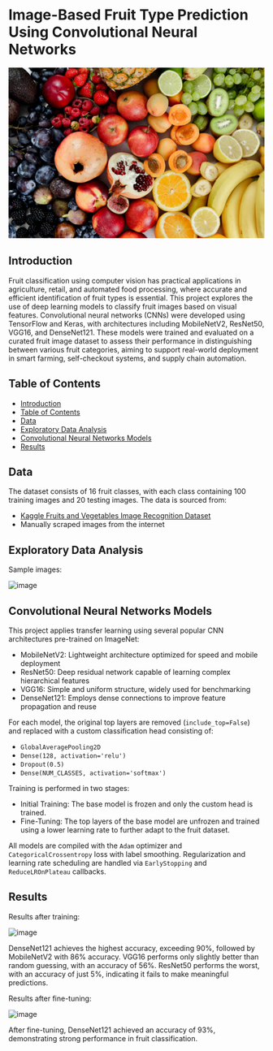 # Image-Based Fruit Type Prediction Using Convolutional Neural Networks

![image](https://github.com/alicelinh/fruit-classification/blob/main/fruit%20image.jpg?raw=true)

## Introduction
Fruit classification using computer vision has practical applications in agriculture, retail, and automated food processing, where accurate and efficient identification of fruit types is essential. This project explores the use of deep learning models to classify fruit images based on visual features. Convolutional neural networks (CNNs) were developed using TensorFlow and Keras, with architectures including MobileNetV2, ResNet50, VGG16, and DenseNet121. These models were trained and evaluated on a curated fruit image dataset to assess their performance in distinguishing between various fruit categories, aiming to support real-world deployment in smart farming, self-checkout systems, and supply chain automation.


## Table of Contents
- [Introduction](#introduction)
- [Table of Contents](#table-of-contents)
- [Data](#data)
- [Exploratory Data Analysis](#exploratory-data-analysis)
- [Convolutional Neural Networks Models](#convolutional-neural-networks-models)
- [Results](#results)


## Data
The dataset consists of 16 fruit classes, with each class containing 100 training images and 20 testing images. The data is sourced from:
- [Kaggle Fruits and Vegetables Image Recognition Dataset](https://www.kaggle.com/datasets/kritikseth/fruit-and-vegetable-image-recognition)
- Manually scraped images from the internet


## Exploratory Data Analysis
Sample images:

![image](https://media.githubusercontent.com/media/alicelinh/fruit-classification/main/sample%20fruits.png)


## Convolutional Neural Networks Models
This project applies transfer learning using several popular CNN architectures pre-trained on ImageNet:
- MobileNetV2: Lightweight architecture optimized for speed and mobile deployment
- ResNet50: Deep residual network capable of learning complex hierarchical features
- VGG16: Simple and uniform structure, widely used for benchmarking
- DenseNet121: Employs dense connections to improve feature propagation and reuse

For each model, the original top layers are removed (`include_top=False`) and replaced with a custom classification head consisting of:
- `GlobalAveragePooling2D`
- `Dense(128, activation='relu')`
- `Dropout(0.5)`
- `Dense(NUM_CLASSES, activation='softmax')`

Training is performed in two stages:
- Initial Training: The base model is frozen and only the custom head is trained.
- Fine-Tuning: The top layers of the base model are unfrozen and trained using a lower learning rate to further adapt to the fruit dataset.

All models are compiled with the `Adam` optimizer and `CategoricalCrossentropy` loss with label smoothing. Regularization and learning rate scheduling are handled via `EarlyStopping` and `ReduceLROnPlateau` callbacks.


## Results
Results after training:

![image](https://media.githubusercontent.com/media/alicelinh/fruit-classification/main/results%20after%20training.png)

DenseNet121 achieves the highest accuracy, exceeding 90%, followed by MobileNetV2 with 86% accuracy. VGG16 performs only slightly better than random guessing, with an accuracy of 56%. ResNet50 performs the worst, with an accuracy of just 5%, indicating it fails to make meaningful predictions.

Results after fine-tuning:

![image](https://media.githubusercontent.com/media/alicelinh/fruit-classification/main/results%20after%20tuning.png)

After fine-tuning, DenseNet121 achieved an accuracy of 93%, demonstrating strong performance in fruit classification.
